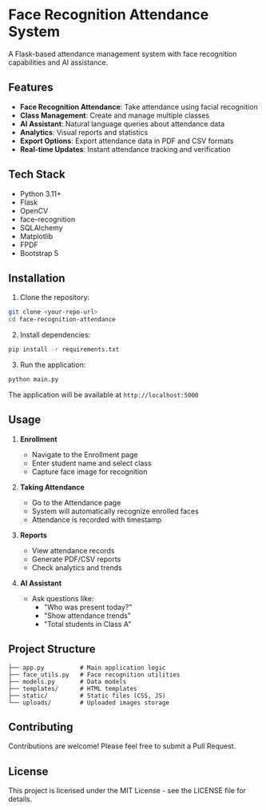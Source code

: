
# Face Recognition Attendance System

A Flask-based attendance management system with face recognition capabilities and AI assistance.

## Features

- **Face Recognition Attendance**: Take attendance using facial recognition
- **Class Management**: Create and manage multiple classes
- **AI Assistant**: Natural language queries about attendance data
- **Analytics**: Visual reports and statistics
- **Export Options**: Export attendance data in PDF and CSV formats
- **Real-time Updates**: Instant attendance tracking and verification

## Tech Stack

- Python 3.11+
- Flask
- OpenCV
- face-recognition
- SQLAlchemy
- Matplotlib
- FPDF
- Bootstrap 5

## Installation

1. Clone the repository:
```bash
git clone <your-repo-url>
cd face-recognition-attendance
```

2. Install dependencies:
```bash
pip install -r requirements.txt
```

3. Run the application:
```bash
python main.py
```

The application will be available at `http://localhost:5000`

## Usage

1. **Enrollment**
   - Navigate to the Enrollment page
   - Enter student name and select class
   - Capture face image for recognition

2. **Taking Attendance**
   - Go to the Attendance page
   - System will automatically recognize enrolled faces
   - Attendance is recorded with timestamp

3. **Reports**
   - View attendance records
   - Generate PDF/CSV reports
   - Check analytics and trends

4. **AI Assistant**
   - Ask questions like:
     - "Who was present today?"
     - "Show attendance trends"
     - "Total students in Class A"

## Project Structure

```
├── app.py          # Main application logic
├── face_utils.py   # Face recognition utilities
├── models.py       # Data models
├── templates/      # HTML templates
├── static/         # Static files (CSS, JS)
└── uploads/        # Uploaded images storage
```

## Contributing

Contributions are welcome! Please feel free to submit a Pull Request.

## License

This project is licensed under the MIT License - see the LICENSE file for details.
